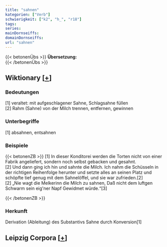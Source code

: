 ```yaml
---
title: "sahnen"
kategorien: ["Verb"]
schwierigkeit: ["k2", "h_", "r18"]
tags:
series:
mainDornseiffs:
domainDornseiffs:
url: "sahnen"
---
```


{{< betonenÜbs >}}
**Übersetzung:**  
{{< /betonenÜbs >}}

## Wiktionary [[+](https://de.wiktionary.org/wiki/sahnen)]

### Bedeutungen
[1] veraltet: mit aufgeschlagener Sahne, Schlagsahne füllen  
[2] Rahm (Sahne) von der Milch trennen, entfernen, gewinnen  

### Unterbegriffe
[1] absahnen, entsahnen  

### Beispiele
{{< betonenZB >}}
[1] In dieser Konditorei werden die Torten nicht von einer Fabrik angeliefert, sondern noch selbst gebacken und gesahnt.  
[2] Und dann ging ich hin und sahnte die Milch. Ich nahm die Schüsseln in der richtigen Reihenfolge herunter und setzte alles an seinen Platz und schöpfte tief genug mit dem Sahnelöffel, und sie war zufrieden.[2]  
[2] „Nie wagt die Melkerinn die Milch zu sahnen, Daß nicht dem luftgen Schwarm sein eig'ner Napf Gewidmet würde.“[3]  

{{< /betonenZB >}}
### Herkunft
Derivation (Ableitung) des Substantivs Sahne durch Konversion[1]  


## Leipzig Corpora [[+](https://corpora.uni-leipzig.de/en/res?word=sahnen&corpusId=deu_newscrawl-public_2018)]

